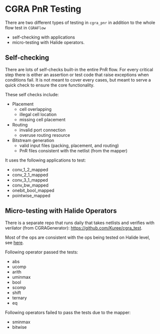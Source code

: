 # CGRA PnR Testing
There are two different types of testing in `cgra_pnr` in addition to the whole
flow test in `CGRAFlow`
- self-checking with applications
- micro-testing with Halide operators.

## Self-checking
There are lots of self-checks built-in the entire PnR flow. For every critical
step there is either an assertion or test code that raise exceptions when
conditions fail. It is not meant to cover every cases, but meant to serve a
quick check to ensure the core functionality.

These self checks include:
+ Placement
  + cell overlapping
  + illegal cell location
  + missing cell placement
+ Routing
  + invalid port connection
  + overuse routing resource
+ Bitstream generation
  + valid input files (packing, placement, and routing)
  + PnR files consistent with the netlist (from the mapper)

It uses the following applications to test:
- conv_1_2_mapped
- conv_2_1_mapped
- conv_3_1_mapped
- conv_bw_mapped
- onebit_bool_mapped
- pointwise_mapped

## Micro-testing with Halide Operators
There is a separate repo that runs daily that takes netlists and verifies with
verilator (from CGRAGenerator): https://github.com/Kuree/cgra_test.

Most of the ops are consistent with the ops being tested on Halide level, see
[here](../halide/application-list.md#test-cases).

Following operator passed the tests:
+ abs
+ ucomp
+ arith
+ uminmax
+ bool
+ scomp
+ shift
+ ternary
+ eq

Following operators failed to pass the tests due to the mapper:
+ sminmax
+ bitwise
